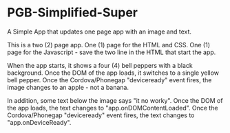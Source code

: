 # PGB-Simplified-Super
A Simple App that updates one page app with an image and text.

This is a two (2) page app. One (1) page for the HTML and CSS. One (1) page for the Javascript - save the two line in the HTML that start the app.

When the app starts, it shows a four (4) bell peppers with a black background.
Once the DOM of the app loads, it switches to a single yellow bell pepper.
Once the Cordova/Phonegap "deviceready" event fires, the image changes to an apple - not a banana.

In addition, some text below the image says "it no worky".
Once the DOM of the app loads, the text changes to "app.onDOMContentLoaded".
Once the Cordova/Phonegap "deviceready" event fires,  the text changes to "app.onDeviceReady".
